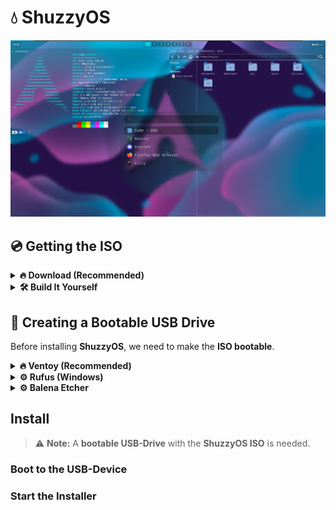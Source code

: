 # 💧 ShuzzyOS
!["Preview of ShuzzyOS"](assets/preview.png)

## 💿 Getting the ISO

<details>
  <summary><strong>🔥 Download (Recommended)</strong></summary>
    
  ### Download
    
  > ⚠️ **Note:** Every **month** there is a new ISO, it is recommended to use the latest.
  
  - Download the ISO from the official [ShuzzyOS Download Page](https://shuzzy.duckdns.org/download).

  ---
</details>

<details>
  <summary><strong>🛠️ Build It Yourself</strong></summary>
    
  ### Build
    
  > ⚠️ **Note:** This requires an **Arch-based system**.
  
  #### 1. 📦 Install Required Packages
  
  ShuzzyOS uses the official `archiso` package to build the custom ISO:
  
  ```bash
  sudo pacman -S archiso
  ```
  #### 2. 📁 Clone the Git Repository
  
  The repository contains everything you need to build, modify, and configure the ISO — including all relevant dotfiles.
  
  ```bash
  git clone https://github.com/RealShuzzy/ShuzzyOS.git
  ```
  
  #### 3. 🔨 Build the ISO
  
  Run the following commands to build the ISO:
  
  ```bash
  cd ShuzzyOS
  mkarchiso -v -w ./iso/output -o ./iso/output ./iso/baseline/
  ```
  
  After the build completes, your ISO file will be located in:
  
  ```bash
  ./iso/output/
  ```

---
</details>



## 🔧 Creating a Bootable USB Drive

Before installing **ShuzzyOS**, we need to make the **ISO bootable**.  
<details>
  <summary><strong>🔥 Ventoy (Recommended)</strong></summary>
    
  ### Ventoy
    
  > ✅ **Note: Ventoy** is a great way to create a **bootable** USB Device, simply by copying the ISO to the USB-Stick.
  
  #### 1. 💾 Download Ventoy

  - Go to the official [Ventoy Download Page](https://www.ventoy.net/en/download.html) and install what fits your current OS.
  - Unzip the folder.
  
  #### 2. 🔧 Format USB-Stick with Ventoy
  
  - Now execute the `Ventoy2Disk` and continue by selecting your USB-Stick and hitting `Install`.
  
  #### 3. ▶️ Copy ISO onto the USB-Stick
  
  - Now we can finally use the ease of Ventoy by copying the ISO to the USB-Drivek.
  
  ---
</details>

<details>
  <summary><strong>⚙️ Rufus (Windows)</strong></summary>
    
  ### Rufus (Windows)
    
  > ⚠️ **Note: Rufus** is a lightweight **Windows-only** tool to create a **bootable** USB Device.
  
  #### 1. 💾 Download Rufus

  - Go to the official [Rufus Download Page](https://rufus.ie/en/#download) and install what fits your current OS.
  
  #### 2. 🔧 Select USB-Drivee and ISO
  
  - Execute `rufus-(version)`
  - Select your USB-Drive under `Device`
  - Select the ISO under `Boot selection`
  
  #### 3. ▶️ Start

  > ⚠️ **Note: There is no need to change any settings.

  - Select `START` and wait until Rufus is done
  
  ---
</details>

<details>
  <summary><strong>⚙️ Balena Etcher</strong></summary>
    
  ### Balena Etcher
    
  > ✅ **Note: Balena Etcher** is a **cross-platform** tool to create a **bootable** USB Device.
  
  #### 1. 💾 Download Balena Etcher

  - Go to the official [Balena Etcher Download Page](https://etcher.balena.io/#download-etcher) and install what fits your current OS.
  
  #### 2. 🔧 Select USB-Drive and ISO
  
  - Execute `balenaEtcher-(version).Setup`
  - Select the ISO under `Flash from file`
  - Select your USB-Drive under `Select Target`
  
  #### 3. ▶️ Flash

  - Select `Flash!` and wait until Balena Etcher is done
  
  ---
</details>

## Install

> ⚠️ **Note:** A **bootable USB-Drive** with the **ShuzzyOS ISO** is needed.

### Boot to the USB-Device

### Start the Installer


